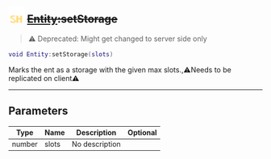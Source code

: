 ## <img src="../../.gitbook/assets/shared.png" width="32" height="32" /> ~~[Entity](../entity/README.md):setStorage~~

> ⚠ Deprecated: Might get changed to server side only

```lua
void Entity:setStorage(slots)
```

Marks the ent as a storage with the given max slots.,⚠️Needs to be replicated on client⚠️

-----------------
## Parameters

| Type   | Name | Description | Optional |
| ------ | ---- | ----------- | -------: |
| number | slots | No description |  |
